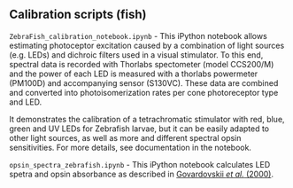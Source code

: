 ## Calibration scripts (fish)

`ZebraFish_calibration_notebook.ipynb` - This iPython notebook allows estimating photoceptor excitation caused by a combination of light sources (e.g. LEDs) and dichroic filters used in a visual stimulator. To this end, spectral data is recorded with Thorlabs spectometer (model CCS200/M) and the power of each LED is measured with a thorlabs powermeter (PM100D) and accompanying sensor (S130VC). These data are combined and converted into photoisomerization rates per cone photoreceptor type and LED.

It demonstrates the calibration of a tetrachromatic stimulator with red, blue, green and UV LEDs for Zebrafish larvae, but it can be easily adapted to other light sources, as well as more and different spectral opsin sensitivities. For more details, see documentation in the notebook.

`opsin_spectra_zebrafish.ipynb` - This iPython notebook calculates LED spetra and opsin absorbance as described in [Govardovskii *et al.* (2000)](https://www.cambridge.org/core/journals/visual-neuroscience/article/in-search-of-the-visual-pigment-template/A4738E821720092B7F5A233C4AB4962B).
